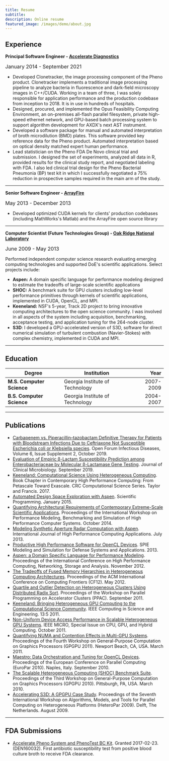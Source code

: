 ```yaml
---
title: Resume
subtitle:
description: Online resume
featured_image: /images/demo/about.jpg
---
```


## Experience

**Principal Software Engineer - [Accelerate Diagnostics](https://acceleratediagnostics.com/)**

<font size="3">January 2014 - September 2021</font>


 * Developed Clonetracker, the image processing component of the Pheno product. Clonetracker implements 
a traditional image processing pipeline to analyze bacteria in fluorescence and dark-field microscopy images in C++/CUDA.
Working in a team of three, I was solely responsible for application performance and the production 
codebase from inception to 2018. It is in use in hundreds of hospitals.
 * Designed, procured, and implemented the Opus Feasibility Computing Environment, an on-premises
 all-flash parallel filesystem, private high-speed ethernet network, and GPU-based batch processing system
 to support algorithm development for AXDX's next AST instrument.
 * Developed a software package for manual and automated interpretation of broth microdilution (BMD) plates. 
This software provided key reference data for the Pheno product. Automated interpretation based on optical density 
matched expert human performance.
 * Lead statistician on the Pheno FDA De Novo clinical trial and submission. I designed the set of experiments, analyzed all
data in R, provided results for the clinical study report, and negotiated labeling with FDA. I also led clinical trial design 
for the Pheno Bacterial Pneumonia (BP) test kit in which I successfully negotiated a 75% reduction in prospective samples required in the main arm of the study.

---------


**Senior Software Engineer - [ArrayFire](https://arrayfire.com/)**

<font size="3">May 2013 - December 2013</font>

* Developed optimized CUDA kernels for clients' production codebases (including MathWorks's
Matlab) and the ArrayFire open source library


---------

**Computer Scientist (Future Technologies Group) - [Oak Ridge National Laboratory](http://ornl.gov)**

<font size="3">June 2009 - May 2013</font>

Performed independent computer science research evaluating emerging computing technologies
and supported DoE's scientific applications. Select projects include:

 * **Aspen:** A domain specific language for performance modeling designed to estimate the 
 tradeoffs of large-scale scientific applications
 * **SHOC:** A benchmark suite for GPU clusters including low-level performance primitives through
 kernels of scientific applications, implemented in CUDA, OpenCL, and MPI.
 * **Keeneland:** NSF's 5-year, Track 2D project to bring innovative computing architectures to
 the open science community. I was involved in all aspects of the system including acquisition, 
 benchmarking, acceptance testing, and application tuning for the 264-node cluster. 
 * **S3D**: I developed a GPU-accelerated version of S3D, software for direct numerical simulation
 of turbulent combustion (Navier-Stokes) with complex chemistry, implemented in CUDA and MPI.


---------

## Education

| Degree | Institution | Year |
| ----------- | ----------- | ---------: |
| **M.S. Computer Science**   | Georgia Institute of Technology | 2007-2009 |
| **B.S. Computer Science**   | Georgia Institute of Technology | 2004-2007 |


---------

## Publications

* [Carbapenem vs. Piperacillin–tazobactam Definitive Therapy for Patients with Bloodstream Infections Due to Ceftriaxone Not Susceptible Escherichia coli or Klebsiella species](https://academic.oup.com/ofid/article/6/Supplement_2/S785/5605727). Open Forum Infectious Diseases, Volume 6, Issue Supplement 2, October 2019.
* [Evaluation of Empiric β-Lactam Susceptibility Prediction among Enterobacteriaceae by Molecular β-Lactamase Gene Testing](https://pubmed.ncbi.nlm.nih.gov/31340995/). Journal of Clinical Microbiology. September 2019.
* [Keeneland: Computational Science Using Heterogeneous Computing](https://www.taylorfrancis.com/chapters/edit/10.1201/9781351104005-7/keeneland-computational-science-using-heterogeneous-gpu-computing-jeffrey-vetter-richard-glassbrook-karsten-schwan-sudhakar-yalamanchili-mitch-horton-ada-gavrilovska-magda-slawinska-jack-dongarra-jeremy-meredith-philip-roth-kyle-spafford-stanimire-tomov-john-wynkoop). Book Chapter in Contemporary High Performance Computing: From Petascale Toward Exascale. CRC Computational Science Series. Taylor and Francis. 2017.
* [Automated Design Space Exploration with Aspen](https://dl.acm.org/doi/10.1155/2015/157305). Scientific Programming. January 2015.
* [Quantifying Architectural Requirements of Contemporary Extreme-Scale Scientific Applications](https://www.osti.gov/biblio/1134197-quantifying-architectural-requirements-contemporary-extreme-scale-scientific-applications). Proceedings of the International Workshop on Performance Modeling, Benchmarking and Simulation of High Performance Computer Systems. October 2014.
* [Modeling Synthetic Aperture Radar Computation with Aspen](https://journals.sagepub.com/doi/10.1177/1094342013488262). International Journal of High Performance Computing Applications. July 2013.
* [Productive High Performance Software for OpenCL Devices](https://www.spiedigitallibrary.org/conference-proceedings-of-spie/8752/87520C/Productive-high-performance-software-for-OpenCL-devices/10.1117/12.2016216.short?SSO=1). SPIE Modeling and Simulation for Defense Systems and Applications. 2013.
* [Aspen: a Domain Specific Language for Performance Modeling](https://ieeexplore.ieee.org/document/6468530). Proceedings of the International Conference on High Performance Computing, Networking, Storage and Analysis. November 2012.
* [The Tradeoffs of Fused Memory Hierarchies in Heterogeneous Computing Architectures](https://ieeexplore.ieee.org/document/6061072). Proceedings of the ACM International Conference on Computing Frontiers (CF12). May 2012.
* [Quartile and Outlier Detection on Heterogeneous Clusters Using Distributed Radix Sort](https://ieeexplore.ieee.org/document/6061072). Proceedings of the Workshop on Parallel Programming on Accelerator Clusters (PPAC). September 2011.
* [Keeneland: Bringing Heterogeneous GPU Computing to the Computational Science Community](https://www.computer.org/csdl/magazine/cs/2011/05/mcs2011050090/13rRUNvgyZp). IEEE Computing in Science and Engineering. 13:5 2011.
* [Non-Uniform Device Access Performance in Scalable Heterogeneous GPU Systems](https://ieeexplore.ieee.org/document/5989784). IEEE MICRO, Special Issue on CPU, GPU, and Hybrid Computing. October 2011.
* [Quantifying NUMA and Contention Effects in Multi-GPU Systems](https://dl.acm.org/doi/10.1145/1964179.1964194). Proceedings of the Fourth Workshop on General-Purpose Computation on Graphics Processors (GPGPU 2011). Newport Beach, CA, USA. March 2011.
* [Maestro: Data Orchestration and Tuning for OpenCL Devices](https://dl.acm.org/doi/10.5555/1885276.1885305). Proceedings of the European Conference on Parallel Computing (EuroPar 2010). Naples, Italy. September 2010.
* [The Scalable Heterogeneous Computing (SHOC) Benchmark Suite](https://dl.acm.org/doi/10.1145/1735688.1735702). Proceedings of the Third Workshop on General-Purpose Computation on Graphics Processors (GPGPU 2010). Pittsburgh, PA, USA. March 2010.
* [Accelerating S3D: A GPGPU Case Study](https://dl.acm.org/doi/10.5555/1884795.1884812). Proceedings of the Seventh International Workshop on Algorithms, Models, and Tools for Parallel Computing on Heterogeneous Platforms (HeteroPar 2009). Delft, The Netherlands. August 2009.

---------

## FDA Submissions

* [Accelerate Pheno System and PhenoTest BC Kit](https://www.accessdata.fda.gov/cdrh_docs/reviews/DEN160032.pdf). Granted 2017-02-23. (DEN160032). First antibiotic susceptibility test from positive blood culture broth to receive FDA clearance.


